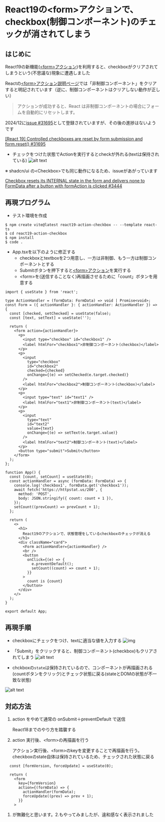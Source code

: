 # React19の&lt;form&gt;アクションで、checkbox(制御コンポーネント)のチェックが消されてしまう

## はじめに

React19の新機能([&lt;form&gt;アクション](https://ja.react.dev/blog/2024/12/05/react-19#form-actions))を利用すると、checkboxがクリアされてしまうという(不思議な)現象に遭遇しました

Reactの[&lt;form&gt;アクション説明ページ](https://ja.react.dev/blog/2024/12/05/react-19#form-actions)では「非制御コンポーネント」をクリアすると明記されています（逆に、制御コンポーネントはクリアしない動作が正しい）

> <form> アクションが成功すると、React は非制御コンポーネントの場合にフォームを自動的にリセットします。


2024/12に[issue #31695](https://github.com/facebook/react/issues/31695)として登録されていますが、その後の進捗はないようです

[[React 19] Controlled checkboxes are reset by form submission and form.reset() #31695](https://github.com/facebook/react/issues/31695)


* チェックをつけた状態でActionを実行するとcheckが外れる(textは保持されている)
![alt text](./img/image-1.png)


※ shadcn/ui の&lt;Checkbox&gt;でも同じ動作になるため、issueがあがっています

[Checkbox resets its INTERNAL state in the form and delivers none to FormData after a button with formAction is clicked #3444](https://github.com/radix-ui/primitives/issues/3444)

## 再現プログラム

* テスト環境を作成

```
$ npm create vite@latest react19-action-checkbox -- --template react-ts
$ cd react19-action-checkbox
$ npm install
$ code .
```

* App.tsxを以下のように修正する
  * checkboxとtextboxを2つ用意し、一方は非制御、もう一方は制御コンポーネントとする
  * Submitボタンを押下すると[&lt;form&gt;アクション](https://ja.react.dev/blog/2024/12/05/react-19#form-actions)を実行する
  * &lt;form&gt;を(送信することなく)再描画させるために「count」ボタンを用意する

```tsx:App.tsx
import { useState } from 'react';

type ActionHandler = (formData: FormData) => void | Promise<void>;
const Form = ({ actionHandler }: { actionHandler: ActionHandler }) => {
  const [checked, setChecked] = useState(false);
  const [text, setText] = useState('');

  return (
    <form action={actionHandler}>
      <p>
        <input type="checkbox" id="checkbox1" />
        <label htmlFor="checkbox1">非制御コンポーネント(checkbox)</label>
      </p>
      <p>
        <input
          type="checkbox"
          id="checkbox2"
          checked={checked}
          onChange={(e) => setChecked(e.target.checked)}
        />
        <label htmlFor="checkbox2">制御コンポーネント(checkbox)</label>
      </p>
      <p>
        <input type="text" id="text1" />
        <label htmlFor="text1">非制御コンポーネント(text)</label>
      </p>
      <p>
        <input
          type="text"
          id="text2"
          value={text}
          onChange={(e) => setText(e.target.value)}
        />
        <label htmlFor="text2">制御コンポーネント(text)</label>
      </p>
      <button type="submit">Submit</button>
    </form>
  );
};

function App() {
  const [count, setCount] = useState(0);
  const actionHandler = async (formData: FormData) => {
    console.log('checkbox1', formData.get('checkbox1'));
    await fetch('https://httpstat.us/200', {
      method: 'POST',
      body: JSON.stringify({ count: count + 1 }),
    });
    setCount((prevCount) => prevCount + 1);
  };

  return (
    <>
      <h1>
        React19のアクションで、状態管理をしているcheckboxのチェックが消える
      </h1>
      <div className="card">
        <Form actionHandler={actionHandler} />
        <br />
        <button
          onClick={(e) => {
            e.preventDefault();
            setCount((count) => count + 1);
          }}
        >
          count is {count}
        </button>
      </div>
    </>
  );
}

export default App;

```

## 再現手順

* checkboxにチェックをつけ、textに適当な値を入力する
![img](./img/image.png)

* 「Submit」をクリックすると、制御コンポーネント(checkbox)もクリアされてしまう
![alt text](./img/image-1.png)


* chckboxの`state`は保持されているので、コンポーネントが再描画される(countボタンをクリック)とチェック状態に戻る(stateとDOMの状態が不一致な状態)

![alt text](./img/image-2.png)


## 対応方法

1. action をやめて通常の onSubmit＋preventDefault で送信

   React18までのやり方を踏襲する

2. action 実行後、&lt;form&gt;の再描画を行う

   アクション実行後、&lt;form&gt;のkeyを変更することで再描画を行う。checkboxのstate自体は保持されているため、チェックされた状態に戻る

```tsx
  const [formVersion, forceUpdate] = useState(0);

  return (
    <form
      key={formVersion}
      action={(formData) => {
        actionHandler(formData);
        forceUpdate((prev) => prev + 1);
      }}
    >
```

1. が無難化と思います。2.もやってみましたが、違和感なく表示されました
